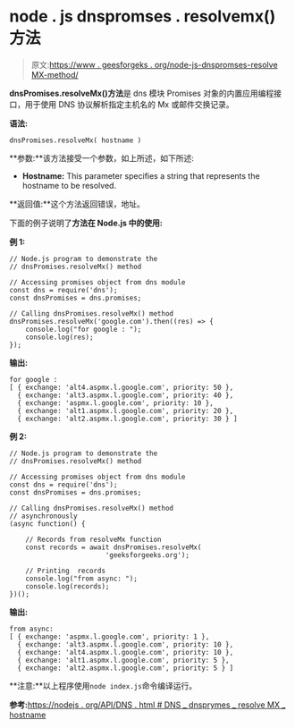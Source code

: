 # node . js dnspromses . resolvemx()方法

> 原文:[https://www . geesforgeks . org/node-js-dnspromses-resolve MX-method/](https://www.geeksforgeeks.org/node-js-dnspromises-resolvemx-method/)

**dnsPromises.resolveMx()方法**是 dns 模块 Promises 对象的内置应用编程接口，用于使用 DNS 协议解析指定主机名的 Mx 或邮件交换记录。

**语法:**

```
dnsPromises.resolveMx( hostname )
```

**参数:**该方法接受一个参数，如上所述，如下所述:

*   **Hostname:** This parameter specifies a string that represents the hostname to be resolved.

**返回值:**这个方法返回错误，地址。

下面的例子说明了**方法在 Node.js 中的使用:**

**例 1:**

```
// Node.js program to demonstrate the   
// dnsPromises.resolveMx() method

// Accessing promises object from dns module
const dns = require('dns');
const dnsPromises = dns.promises;

// Calling dnsPromises.resolveMx() method 
dnsPromises.resolveMx('google.com').then((res) => {
    console.log("for google : ");
    console.log(res);
});
```

**输出:**

```
for google :
[ { exchange: 'alt4.aspmx.l.google.com', priority: 50 },
  { exchange: 'alt3.aspmx.l.google.com', priority: 40 },
  { exchange: 'aspmx.l.google.com', priority: 10 },
  { exchange: 'alt1.aspmx.l.google.com', priority: 20 },
  { exchange: 'alt2.aspmx.l.google.com', priority: 30 } ]

```

**例 2:**

```
// Node.js program to demonstrate the   
// dnsPromises.resolveMx() method

// Accessing promises object from dns module
const dns = require('dns');
const dnsPromises = dns.promises;

// Calling dnsPromises.resolveMx() method 
// asynchronously 
(async function() {

    // Records from resolveMx function
    const records = await dnsPromises.resolveMx(
                        'geeksforgeeks.org');

    // Printing  records
    console.log("from async: ");
    console.log(records);   
})();
```

**输出:**

```
from async:
[ { exchange: 'aspmx.l.google.com', priority: 1 },
  { exchange: 'alt3.aspmx.l.google.com', priority: 10 },
  { exchange: 'alt4.aspmx.l.google.com', priority: 10 },
  { exchange: 'alt1.aspmx.l.google.com', priority: 5 },
  { exchange: 'alt2.aspmx.l.google.com', priority: 5 } ]

```

**注意:**以上程序使用`node index.js`命令编译运行。

**参考:**[https://nodejs . org/API/DNS . html # DNS _ dnsprymes _ resolve MX _ hostname](https://nodejs.org/api/dns.html#dns_dnspromises_resolvemx_hostname)